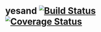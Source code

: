 # yesand [![Build Status](https://travis-ci.org/chi-fiddler-crabs-2015/yesand.svg?branch=development)](https://travis-ci.org/chi-fiddler-crabs-2015/yesand) [![Coverage Status](https://coveralls.io/repos/chi-fiddler-crabs-2015/yesand/badge.svg?branch=development)](https://coveralls.io/r/chi-fiddler-crabs-2015/yesand?branch=development)
